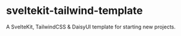 # sveltekit-tailwind-template
 A SvelteKit, TailwindCSS & DaisyUI template for starting new projects.
